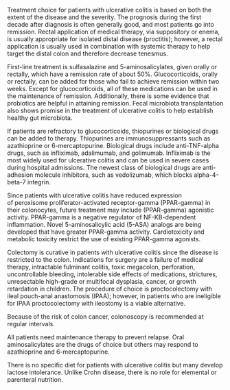 Treatment choice for patients with ulcerative colitis is based on both the extent of the disease and the severity. The prognosis during the first decade after diagnosis is often generally good, and most patients go into remission. Rectal application of medical therapy, via suppository or enema, is usually appropriate for isolated distal disease (proctitis); however, a rectal application is usually used in combination with systemic therapy to help target the distal colon and therefore decrease tenesmus.

First-line treatment is sulfasalazine and 5-aminosalicylates, given orally or rectally, which have a remission rate of about 50%. Glucocorticoids, orally or rectally, can be added for those who fail to achieve remission within two weeks. Except for glucocorticoids, all of these medications can be used in the maintenance of remission. Additionally, there is some evidence that probiotics are helpful in attaining remission. Fecal microbiota transplantation also shows promise in the treatment of ulcerative colitis to help establish healthy gut microbiota.

If patients are refractory to glucocorticoids, thiopurines or biological drugs can be added to therapy. Thiopurines are immunosuppressants such as azathioprine or 6-mercaptopurine. Biological drugs include anti-TNF-alpha drugs, such as infliximab, adalimumab, and golimumab. Infliximab is the most widely used for ulcerative colitis and can be used in severe cases during hospital admissions. The newest class of biological drugs are anti-adhesion molecule inhibitors, such as vedolizumab, which blocks alpha-4-beta-7 integrin.

Since patients with ulcerative colitis have reduced expression of peroxisome proliferator-activated receptor-gamma (PPAR-gamma) in their colonocytes, future treatment may include (PPAR-gamma) agonistic activity. PPAR-gamma is a negative regulator of NF-KB-dependent inflammation. Novel 5-aminosalicylic acid (5-ASA) analogs are being developed that have greater PPAR-gamma activity. Cardiotoxicity and metabolic toxicity restrict the use of existing PPAR-gamma agonists.

Colectomy is curative in patients with ulcerative colitis since the disease is restricted to the colon. Indications for surgery are a failure of medical therapy, intractable fulminant colitis, toxic megacolon, perforation, uncontrollable bleeding, intolerable side effects of medications, strictures, unresectable high-grade or multifocal dysplasia, cancer, or growth retardation in children. The procedure of choice is proctocolectomy with ileal pouch-anal anastomosis (IPAA); however, in patients who are ineligible for IPAA proctocolectomy with ileostomy is a viable alternative.

Because of the risk of colon cancer, colonoscopy is recommended at regular intervals.

All patients need maintenance therapy to prevent relapse. Oral aminosalicylates are the drugs of choice but others may respond to azathioprine and 6-mercaptopurine.

There is no specific diet for patients with ulcerative colitis but many develop lactose intolerance. Unlike Crohn disease, there is no role for elemental or parenteral nutrition.